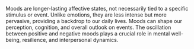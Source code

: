 
Moods are longer-lasting affective states, not necessarily tied to a specific stimulus or event. Unlike emotions, they are less intense but more pervasive, providing a backdrop to our daily lives. Moods can shape our perception, cognition, and overall outlook on events. The oscillation between positive and negative moods plays a crucial role in mental well-being, resilience, and interpersonal dynamics.

